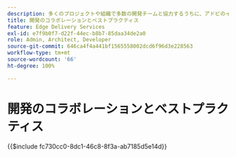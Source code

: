 ```yaml
---
description: 多くのプロジェクトや組織で多数の開発チームと協力するうちに、アドビのインサイトの一部を収集することが役に立つとわかりました。一部は AEM に関連していますが、大部分は汎用フロントエンド開発に関連しているか、開発者チームでの共同作業方法に関する一般的なガイドラインに過ぎません。
title: 開発のコラボレーションとベストプラクティス
feature: Edge Delivery Services
exl-id: e7f9b0f7-d22f-44ec-b8b7-85daa34de2a0
role: Admin, Architect, Developer
source-git-commit: 646ca4f4a441bf1565558002dcd6f96d3e228563
workflow-type: tm+mt
source-wordcount: '66'
ht-degree: 100%

---
```


# 開発のコラボレーションとベストプラクティス

{{$include fc730cc0-8dc1-46c8-8f3a-ab7185d5e14d}}
